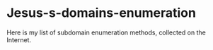 # Jesus-s-domains-enumeration
Here is my list of subdomain enumeration methods, collected on the Internet.
